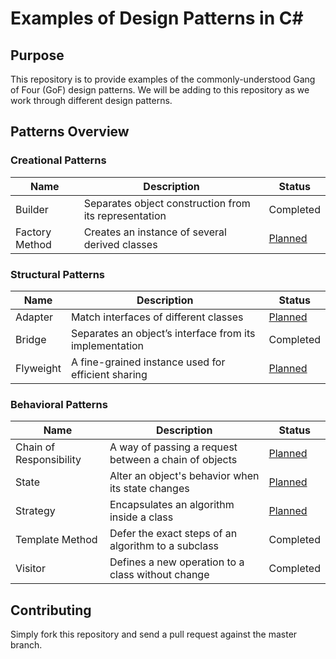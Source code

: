 # Examples of Design Patterns in C#

## Purpose
This repository is to provide examples of the commonly-understood Gang of Four (GoF) design patterns.
We will be adding to this repository as we work through different design patterns.

## Patterns Overview

### Creational Patterns
| Name | Description | Status |
| - | - | - |
| Builder | Separates object construction from its representation | Completed |
| Factory Method | Creates an instance of several derived classes | [Planned](https://github.com/ssiko/design-pattern-examples/issues/5) |
  
### Structural Patterns
| Name | Description | Status |
| - | - | - |
| Adapter | Match interfaces of different classes | [Planned](https://github.com/ssiko/design-pattern-examples/issues/6) |
| Bridge | Separates an object’s interface from its implementation | Completed |
| Flyweight | A fine-grained instance used for efficient sharing | [Planned](https://github.com/ssiko/design-pattern-examples/issues/7) |
  
### Behavioral Patterns
| Name | Description | Status |
| - | - | - |
| Chain of Responsibility | A way of passing a request between a chain of objects | [Planned](https://github.com/ssiko/design-pattern-examples/issues/8) |
| State| Alter an object's behavior when its state changes | [Planned](https://github.com/ssiko/design-pattern-examples/issues/9) |
| Strategy | Encapsulates an algorithm inside a class | [Planned](https://github.com/ssiko/design-pattern-examples/issues/10) |
| Template Method | Defer the exact steps of an algorithm to a subclass | Completed |
| Visitor | Defines a new operation to a class without change | Completed |

## Contributing
Simply fork this repository and send a pull request against the master branch.
